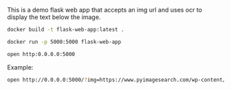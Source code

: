 This is a demo flask web app that accepts an img url and uses ocr to display the text below the image.

```bash
docker build -t flask-web-app:latest .
```

```bash
docker run -p 5000:5000 flask-web-app
```

```bash
open http:0.0.0.0:5000
```

Example:

```bash
open http://0.0.0.0:5000/?img=https://www.pyimagesearch.com/wp-content/uploads/2017/06/tesseract_header.jpg
```
